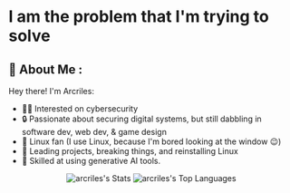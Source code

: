 # I am the problem that I'm trying to solve

## 💫 About Me :

Hey there! I'm Arcriles:

- 👨‍💻 Interested on cybersecurity
- 🔒 Passionate about securing digital systems, but still dabbling in software dev, web dev, & game design
- 🐧 Linux fan (I use Linux, because I'm bored looking at the window 😉)
- 🚀 Leading projects, breaking things, and reinstalling Linux
- 🤖 Skilled at using generative AI tools.

<p align="center">
  <img src="https://github-readme-stats.vercel.app/api?username=arcriles&theme=graywhite&show_icons=true&hide_border=true&count_private=true" alt="arcriles's Stats" />

  <img src="https://github-readme-stats.vercel.app/api/top-langs/?username=arcriles&theme=graywhite&show_icons=true&hide_border=true&layout=compact" alt="arcriles's Top Languages" />
</p>
